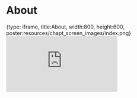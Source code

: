 # About
 
{type: iframe, title:About, width:800, height:600, poster:resources/chapt_screen_images/index.png}
![](https://vgaysin1.github.io/CURE-MicrobialMysteries-test/index.html)
 

 
